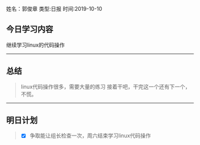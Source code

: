 姓名：郭俊章
类型:日报
时间:2019-10-10

## 今日学习内容 ##
继续学习linux的代码操作

* * *
## 总结 ##
> linux代码操作很多，需要大量的练习
> 接着干吧，干完这一个还有下一个，不慌。
* * *
## 明日计划 ##
> - [x] 争取能让组长检查一次，周六结束学习linux代码操作